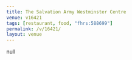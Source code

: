 ```yaml
---
title: The Salvation Army Westminster Centre
venue: v16421
tags: [restaurant, food, "fhrs:588699"]
permalink: /v/16421/
layout: venue
---
```

null